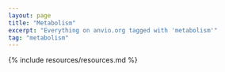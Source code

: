 ```yaml
---
layout: page
title: "Metabolism"
excerpt: "Everything on anvio.org tagged with 'metabolism'"
tag: "metabolism"
---
```


{% include resources/resources.md %}
